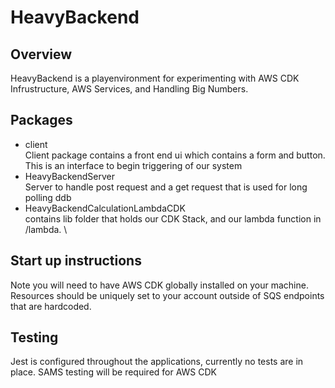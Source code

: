 # HeavyBackend
## Overview
 HeavyBackend is a playenvironment for experimenting with AWS CDK Infrustructure, AWS Services, and Handling Big Numbers.

## Packages
- client \
Client package contains a front end ui which contains a form and button. \
This is an interface to begin triggering of our system
- HeavyBackendServer \
Server to handle post request and a get request that is used for long polling ddb
- HeavyBackendCalculationLambdaCDK  \
contains lib folder that holds our CDK Stack, and our lambda function in /lambda. \

## Start up instructions
Note you will need to have AWS CDK globally installed on your machine. Resources should be uniquely set to your account outside of SQS endpoints that are hardcoded.

## Testing
Jest is configured throughout the applications, currently no tests are in place.
SAMS testing will be required for AWS CDK